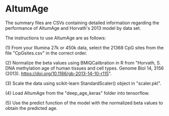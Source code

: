 # AltumAge


The summary files are CSVs containing detailed information regarding the performance of AltumAge and Horvath's 2013 model by data set.

The instructions to use AltumAge are as follows:

(1) From your Illumina 27k or 450k data, select the 21368 CpG sites from the file "CpGsites.csv" in the correct order.

(2) Normalize the beta values using BMIQCalibration in R from "Horvath, S. DNA methylation age of human tissues and cell types. Genome Biol 14, 3156 (2013). https://doi.org/10.1186/gb-2013-14-10-r115".

(3) Scale the data using scikit-learn StandardScaler() object in "scaler.pkl".

(4) Load AltumAge from the "deep_age_keras" folder into tensorflow.

(5) Use the predict function of the model with the normalized beta values to obtain the predicted age.
